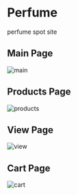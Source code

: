 
# Perfume

perfume spot site

## Main Page

![main](https://github.com/user-attachments/assets/b6e5da67-1616-49fb-8072-f5e01f261f2a)

## Products Page

![products](https://github.com/user-attachments/assets/d0326a69-d27d-4f4b-9315-163a97a9078c)

## View Page

![view](https://github.com/user-attachments/assets/d8c6b6a0-fcb7-46b5-926b-6b3655e750a2)

## Cart Page

![cart](https://github.com/user-attachments/assets/520e2c36-e56c-4a8d-a025-e879e523dc6e)




